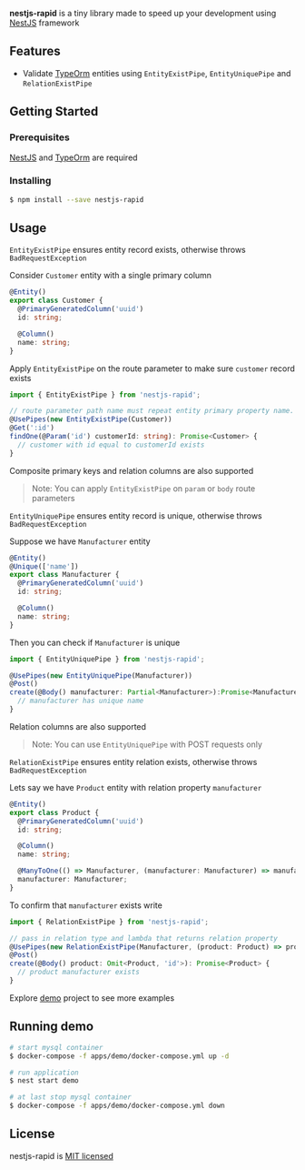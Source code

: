 **nestjs-rapid** is a tiny library made to speed up your development using [NestJS](https://github.com/nestjs/nest) framework

## Features

- Validate [TypeOrm](https://typeorm.io) entities using `EntityExistPipe`, `EntityUniquePipe` and `RelationExistPipe`

## Getting Started

### Prerequisites

[NestJS](https://docs.nestjs.com) and [TypeOrm](https://docs.nestjs.com/techniques/database) are required

### Installing

```bash
$ npm install --save nestjs-rapid
```

## Usage

`EntityExistPipe` ensures entity record exists, otherwise throws `BadRequestException`

Consider `Customer` entity with a single primary column

```typescript
@Entity()
export class Customer {
  @PrimaryGeneratedColumn('uuid')
  id: string;

  @Column()
  name: string;
}
```

Apply `EntityExistPipe` on the route parameter to make sure `customer` record exists

```typescript
import { EntityExistPipe } from 'nestjs-rapid';

// route parameter path name must repeat entity primary property name. In this case id
@UsePipes(new EntityExistPipe(Customer))
@Get(':id')
findOne(@Param('id') customerId: string): Promise<Customer> {
  // customer with id equal to customerId exists
}
```

Composite primary keys and relation columns are also supported

> Note: You can apply `EntityExistPipe` on `param` or `body` route parameters

`EntityUniquePipe` ensures entity record is unique, otherwise throws `BadRequestException`

Suppose we have `Manufacturer` entity

```typescript
@Entity()
@Unique(['name'])
export class Manufacturer {
  @PrimaryGeneratedColumn('uuid')
  id: string;

  @Column()
  name: string;
}
```

Then you can check if `Manufacturer` is unique

```typescript
import { EntityUniquePipe } from 'nestjs-rapid';

@UsePipes(new EntityUniquePipe(Manufacturer))
@Post()
create(@Body() manufacturer: Partial<Manufacturer>):Promise<Manufacturer> {
  // manufacturer has unique name
}
```

Relation columns are also supported

> Note: You can use `EntityUniquePipe` with POST requests only

`RelationExistPipe` ensures entity relation exists, otherwise throws `BadRequestException`

Lets say we have `Product` entity with relation property `manufacturer`

```typescript
@Entity()
export class Product {
  @PrimaryGeneratedColumn('uuid')
  id: string;

  @Column()
  name: string;

  @ManyToOne(() => Manufacturer, (manufacturer: Manufacturer) => manufacturer.products)
  manufacturer: Manufacturer;
}
```

To confirm that `manufacturer` exists write

```typescript
import { RelationExistPipe } from 'nestjs-rapid';

// pass in relation type and lambda that returns relation property
@UsePipes(new RelationExistPipe(Manufacturer, (product: Product) => product.manufacturer))
@Post()
create(@Body() product: Omit<Product, 'id'>): Promise<Product> {
  // product manufacturer exists
}
```

Explore [demo](apps/demo) project to see more examples

## Running demo

```bash
# start mysql container
$ docker-compose -f apps/demo/docker-compose.yml up -d

# run application
$ nest start demo

# at last stop mysql container
$ docker-compose -f apps/demo/docker-compose.yml down
```

## License

nestjs-rapid is [MIT licensed](LICENSE)
